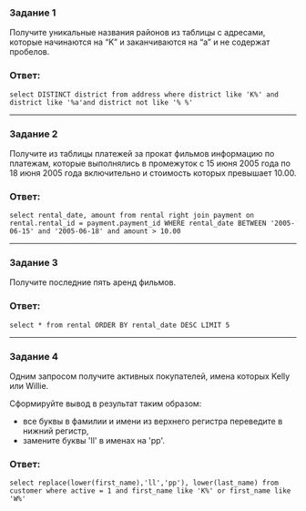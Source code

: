 ### Задание 1

Получите уникальные названия районов из таблицы с адресами, которые начинаются на “K” и заканчиваются на “a” и не содержат пробелов.  

### Ответ:  

``` select DISTINCT district from address where district like 'K%' and district like '%a'and district not like '% %' ```  

---

### Задание 2

Получите из таблицы платежей за прокат фильмов информацию по платежам, которые выполнялись в промежуток с 15 июня 2005 года по 18 июня 2005 года включительно и стоимость которых превышает 10.00.  

### Ответ:  

``` select rental_date, amount from rental right join payment on rental.rental_id = payment.payment_id WHERE rental_date BETWEEN '2005-06-15' and '2005-06-18' and amount > 10.00 ``` 

---

### Задание 3

Получите последние пять аренд фильмов.  

### Ответ:  

``` select * from rental ORDER BY rental_date DESC LIMIT 5 ```

---

### Задание 4

Одним запросом получите активных покупателей, имена которых Kelly или Willie.

Сформируйте вывод в результат таким образом:

* все буквы в фамилии и имени из верхнего регистра переведите в нижний регистр,  
* замените буквы 'll' в именах на 'pp'.  

### Ответ:  

``` select replace(lower(first_name),'ll','pp'), lower(last_name) from customer where active = 1 and first_name like 'K%' or first_name like 'W%' ```  
